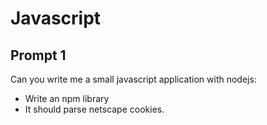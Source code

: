 # Javascript

## Prompt 1

Can you write me a small javascript application with nodejs:

- Write an npm library
- It should parse netscape cookies.
